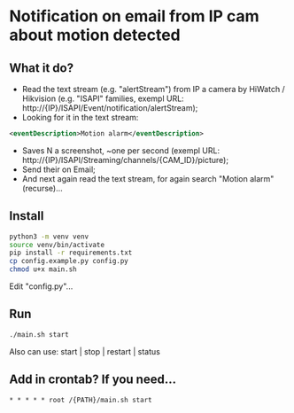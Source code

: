 # Notification on email from IP cam about motion detected 
## What it do?  
 * Read the text stream (e.g. "alertStream") from IP a camera by HiWatch / Hikvision (e.g. "ISAPI" families, exempl URL: http://{IP}/ISAPI/Event/notification/alertStream);  
 * Looking for it in the text stream:
```xml
<eventDescription>Motion alarm</eventDescription>
```
 * Saves N a screenshot, ~one per second (exempl URL: http://{IP}/ISAPI/Streaming/channels/{CAM_ID}/picture);  
 * Send their on Email;  
 * And next again read the text stream, for again search "Motion alarm" (recurse)...


## Install
```bash
python3 -m venv venv
source venv/bin/activate
pip install -r requirements.txt
cp config.example.py config.py
chmod u+x main.sh
```
Edit "config.py"...

## Run
```bash
./main.sh start
```
Also can use: start | stop | restart | status

## Add in crontab? If you need...
```
* * * * * root /{PATH}/main.sh start
```

